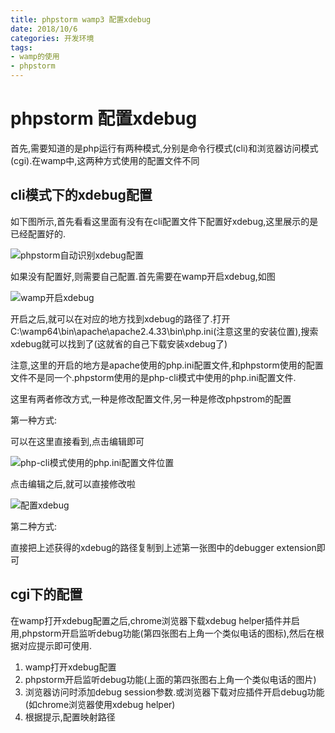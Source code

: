 ```yaml
---
title: phpstorm wamp3 配置xdebug
date: 2018/10/6 
categories: 开发环境
tags: 
- wamp的使用
- phpstorm
---
```


# phpstorm 配置xdebug

首先,需要知道的是php运行有两种模式,分别是命令行模式(cli)和浏览器访问模式(cgi).在wamp中,这两种方式使用的配置文件不同

## cli模式下的xdebug配置

如下图所示,首先看看这里面有没有在cli配置文件下配置好xdebug,这里展示的是已经配置好的.

![phpstorm自动识别xdebug配置](https://wx1.sinaimg.cn/mw690/00784LeJgy1fvyvfwhmflj31h70sstbb.jpg)

如果没有配置好,则需要自己配置.首先需要在wamp开启xdebug,如图

![wamp开启xdebug](https://wx1.sinaimg.cn/mw690/00784LeJgy1fvyvfxk3s0j31h70smb29.jpg)

开启之后,就可以在对应的地方找到xdebug的路径了.打开C:\wamp64\bin\apache\apache2.4.33\bin\php.ini(注意这里的安装位置),搜索xdebug就可以找到了(这就省的自己下载安装xdebug了)

注意,这里的开启的地方是apache使用的php.ini配置文件,和phpstorm使用的配置文件不是同一个.phpstorm使用的是php-cli模式中使用的php.ini配置文件.

这里有两者修改方式,一种是修改配置文件,另一种是修改phpstrom的配置

第一种方式:

可以在这里直接看到,点击编辑即可

![php-cli模式使用的php.ini配置文件位置](https://wx1.sinaimg.cn/mw690/00784LeJgy1fvyvfwmyavj31h70ss41a.jpg)

点击编辑之后,就可以直接修改啦

![配置xdebug](https://wx3.sinaimg.cn/mw690/00784LeJgy1fvyvfwqio0j31h70sstd1.jpg)

第二种方式:

直接把上述获得的xdebug的路径复制到上述第一张图中的debugger extension即可

## cgi下的配置

在wamp打开xdebug配置之后,chrome浏览器下载xdebug helper插件并启用,phpstorm开启监听debug功能(第四张图右上角一个类似电话的图标),然后在根据对应提示即可使用.

1. wamp打开xdebug配置
2. phpstorm开启监听debug功能(上面的第四张图右上角一个类似电话的图片)
3. 浏览器访问时添加debug session参数.或浏览器下载对应插件开启debug功能(如chrome浏览器使用xdebug helper)
4. 根据提示,配置映射路径